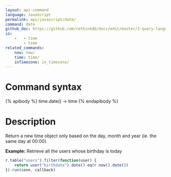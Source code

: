 ```yaml
---
layout: api-command 
language: JavaScript
permalink: api/javascript/date/
command: date 
github_doc: https://github.com/rethinkdb/docs/edit/master/2-query-language/api/javascript/dates-and-times/date.md
io:
    -   - time
        - time
related_commands:
    now: now/
    time: time/
    inTimezone: in_timezone/
---
```


# Command syntax #

{% apibody %}
time.date() &rarr; time
{% endapibody %}

# Description #

Return a new time object only based on the day, month and year (ie. the same day at 00:00).

__Example:__ Retrieve all the users whose birthday is today

```js
r.table("users").filter(function(user) {
    return user("birthdate").date().eq(r.now().date())
}).run(conn, callback)
```


